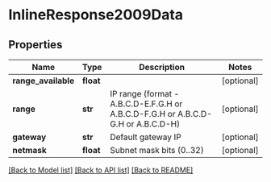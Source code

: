 # InlineResponse2009Data

## Properties
Name | Type | Description | Notes
------------ | ------------- | ------------- | -------------
**range_available** | **float** |  | [optional] 
**range** | **str** | IP range (format - A.B.C.D-E.F.G.H or A.B.C.D-F.G.H or A.B.C.D-G.H or A.B.C.D-H) | [optional] 
**gateway** | **str** | Default gateway IP | [optional] 
**netmask** | **float** | Subnet mask bits (0..32) | [optional] 

[[Back to Model list]](../README.md#documentation-for-models) [[Back to API list]](../README.md#documentation-for-api-endpoints) [[Back to README]](../README.md)

